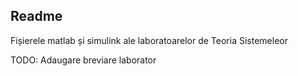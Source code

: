 ## Readme

Fișierele matlab și simulink ale laboratoarelor de Teoria Sistemeleor

TODO: Adaugare breviare laborator
